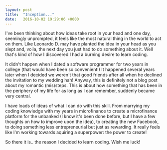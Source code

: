 ```yaml
---
layout: post
title:  "Inception..."
date:   2016-10-02 19:29:06 +0000
---
```



I've been thinking about how ideas take root in your head and one day, seemingly unprompted, it feels like the most natural thing in the world to act on them. Like Leonardo D. may have planted the idea in your head as you slept and, voila, the next day you just had to do something about it. Well that's kind of how I discovered I had a burning desire to learn coding. 

It didn't happen when I dated a software programmer for two years in college (that would have been so convenient!) It happened several years later when I decided we weren't that good friends after all when he declined the invitation to my wedding hah! Anyway, this is definitely not a blog post about my romantic (mis)steps. This is about how something that has been in the periphery of my life for as long as I can remember, suddenly became very central.

I have loads of ideas of what I can do with this skill. From marrying my coding knowledge with my years in microfinance to create a microfinance platform for the unbanked (I know it's been done before, but I have a few thoughts on how to improve upon the idea), to creating the new Facebook, to doing something less entrepreneurial but just as rewarding. It really feels like I'm working towards aquiring a superpower: the power to create!

So there it is.. the reason I decided to learn coding. Wish me luck!


